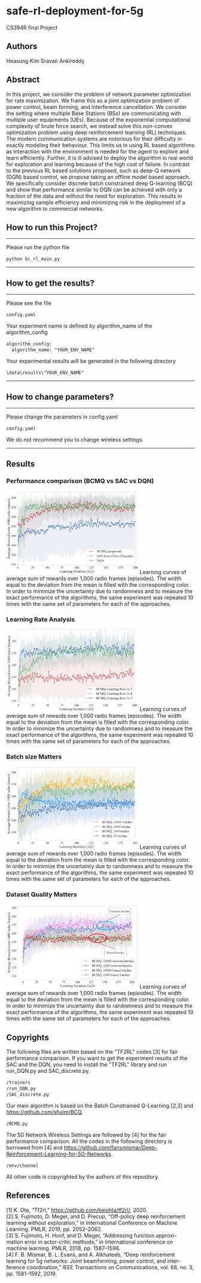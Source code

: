 # safe-rl-deployment-for-5g
CS394R final Project

## Authors
Heasung Kim
Sravan Ankireddy

## Abstract
   In this project, we consider the problem of network parameter optimization for rate maximization. We frame this as a joint optimization problem of power control, beam forming, and interference cancellation. We consider the setting where multiple Base Stations (BSs) are communicating with multiple user equipments (UEs). 
   Because of the exponential computational complexity of brute force search, we instead solve this non-convex optimization problem using deep reinforcement learning (RL) techniques. The modern communication systems are notorious for their difficulty in exactly modeling their behaviour. This limits us in using RL based algorithms as interaction with the environment is needed for the agent to explore and learn efficiently. Further, it is ill advised to deploy the algorithm in real world for exploration and learning because of the high cost of failure. In contrast to the previous RL based solutions proposed, such as deep-Q network (DQN)  based control, we propose taking an offline model based approach. We specifically consider discrete batch constrained deep Q-learning (BCQ) and show that performance similar to DQN can be acheived with only a fraction of the data and without the need for exploration. This results in maximizing sample efficiency and minimizing risk in the deployment of a new algorithm to commercial networks.



## How to run this Project?
*****
Please run the python file

    python bc_rl_main.py


*****


## How to get the results?
*****
Please see the file

    config.yaml

Your experiment name is defined by algorithm_name of the algorithm_config

    algorithm_config:
      algorithm_name: "YOUR_ENV_NAME"


Your experimental results will be generated in the following directory

    \data\results\"YOUR_ENV_NAME"


*****

## How to change parameters?
*****
Please change the parameters in config.yaml

    config.yaml

We do not recommend you to change wireless settings.


*****

## Results

### Performance comparison (BCMQ vs SAC vs DQN)
<img src="https://github.com/Heasung-Kim/safe-rl-deployment-for-5g/blob/main/data/figures/average_reward_vs_learning_iter.jpg" width="70%" height="70%" title="mainfig" alt="average_reward_vs_learning_iter"></img>
Learning curves of average sum of rewards over 1,000 radio frames (episodes). The width equal to the deviation from the mean is filled with the corresponding color. In order to minimize the uncertainty due to randomness and to measure the exact performance of the algorithms, the same experiment was repeated 10 times with the same set of parameters for each of the approaches.

### Learning Rate Analysis 
<img src="https://github.com/Heasung-Kim/safe-rl-deployment-for-5g/blob/main/data/figures/average_reward_vs_learning_iter_LRdiffer.jpg" width="70%" height="70%" title="mainfig" alt="average_reward_vs_learning_iter_LRdiffer"></img>
Learning curves of average sum of rewards over 1,000 radio frames (episodes). The width equal to the deviation from the mean is filled with the corresponding color. In order to minimize the uncertainty due to randomness and to measure the exact performance of the algorithms, the same experiment was repeated 10 times with the same set of parameters for each of the approaches.

### Batch size Matters
<img src="https://github.com/Heasung-Kim/safe-rl-deployment-for-5g/blob/main/data/figures/average_reward_vs_learning_iter_CBdiffer.jpg" width="70%" height="70%" title="mainfig" alt="average_reward_vs_learning_iter_CBdiffer"></img>
Learning curves of average sum of rewards over 1,000 radio frames (episodes). The width equal to the deviation from the mean is filled with the corresponding color. In order to minimize the uncertainty due to randomness and to measure the exact performance of the algorithms, the same experiment was repeated 10 times with the same set of parameters for each of the approaches.


### Dataset Quality Matters
<img src="https://github.com/Heasung-Kim/safe-rl-deployment-for-5g/blob/main/data/figures/average_reward_vs_learning_iter_unifandbiased_caption.jpg" width="70%" height="70%" title="mainfig" alt="average_reward_vs_learning_iter_unifandbiased_caption"></img>
Learning curves of average sum of rewards over 1,000 radio frames (episodes). The width equal to the deviation from the mean is filled with the corresponding color. In order to minimize the uncertainty due to randomness and to measure the exact performance of the algorithms, the same experiment was repeated 10 times with the same set of parameters for each of the approaches.


## Copyrights
The following files are written based on the "TF2RL" codes [3] for fair performance comparison. If you want to get the experiment results of the SAC and the DQN, you need to install the "TF2RL" library and run run_DQN.py and SAC_discrete.py.

    /trainers
    /run_DQN.py
    /SAC_discrete.py

Our main algorithm is based on the Batch Constrained Q-Learning [2,3] and https://github.com/sfujim/BCQ.

    /BCMQ.py
    
The 5G Network Wireless Settings are followed by [4] for the fair performance comparison. All the codes in the following directory is borrowed from [4] and https://github.com/farismismar/Deep-Reinforcement-Learning-for-5G-Networks.

    /env/channel

All other code is copyrighted by the authors of this repository.

## References
[1] K. Ota, “Tf2rl,” https://github.com/keiohta/tf2rl/, 2020. \
[2] S. Fujimoto, D. Meger, and D. Precup, “Off-policy deep reinforcement learning without exploration,” in International Conference on Machine Learning. PMLR, 2019, pp. 2052–2062.\
[3] S. Fujimoto, H. Hoof, and D. Meger, “Addressing function approxi- mation error in actor-critic methods,” in International conference on machine learning. PMLR, 2018, pp. 1587–1596.\
[4] F. B. Mismar, B. L. Evans, and A. Alkhateeb, “Deep reinforcement learning for 5g networks: Joint beamforming, power control, and inter- ference coordination,” IEEE Transactions on Communications, vol. 68, no. 3, pp. 1581–1592, 2019.
